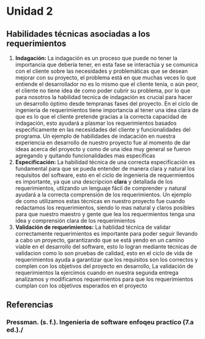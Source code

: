 <!DOCTYPE html>
<html lang="es">
<body>

   <h1>Unidad 2</h1>
    <h2>Habilidades técnicas asociadas a los requerimientos</h2>

 <ol>
     <li><b>Indagación: </b>La indagación es un proceso que puede no tener la importancia que debería tener, en esta fase se interactúa y se comunica con el cliente sobre las necesidades y problemáticas que se desean mejorar con su proyecto, el problema está en que muchas veces lo que entiende el desarrollador no es lo mismo que el cliente tenía, o aún peor, el cliente no tiene idea de como poder cubrir su problema, por lo que para nosotros la habilidad tecnica de indagación es crucial para hacer un desarrollo óptimo desde tempranas fases del proyecto. En el ciclo de ingenieria de requerimientos tiene importancia al tener una idea clara de que es lo que el cliente pretende gracias a la correcta capacidad de indagación, esto ayudará a plasmar los requerimientos basados especificamente en las necesidades del cliente y funcionalidades del programa. 
     Un ejemplo de habilidades de indacación en nuestra experiencia en desarrollo de nuestro proyecto fue al momento de dar ideas acerca del proyecto y como de una idea muy general se fueron agregando y quitando funcionalidades mas específicas</li>
     <li><b>Especificación:</b> La habilidad técnica de una correcta especificación es fundamental para que se pueda entender de manera clara y natural los requisitos del software, esto en el ciclo de ingenieria de requermientos es importante, ya que una descripcion <b>clara</b> y detallada de los requerimientos, utlizando un lenguaje fácil de comprender y natural ayudará a la correcta comprensión de los requerimientos. Un ejemplo de como utilizamos estas técnicas en nuestro proyecto fue cuando redactamos los requerimientos, siendo lo mas natural y claros posibles para que nuestro maestro y gente que lea los requermientos tenga una idea y comprensión clara de los requerimientos  </li>
     <li><b>Validación de requerimientos:</b> La hablidad técnica de validar correctamente requerimientos es importante para poder seguir llevando a cabo un proyecto, garantizando que se está yendo en un camino víable en el desarrollo del software, esto lo logran mediante técnicas de valídacion como lo son pruebas de calidad, esto en el ciclo de vida de requerimientos ayuda a garantizar que los requisitos son los correctos y complen con los objetivos del proyecto en desarrollo, La validación de requerimientos la ejercimos cuando en nuestra segunda entrega analizamos y modificamos requermientos para que los requerimientos cumplan con los objetivos esperados en el proyecto  </li>
    </ol>
    <h2>Referencias</h2>
    <h3>Pressman. (s. f.). Ingenieria de software enfoqeu practico (7.a ed.)./</h3>

</body>
</html>
